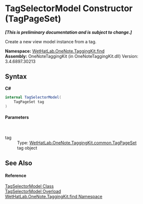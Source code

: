 # TagSelectorModel Constructor (TagPageSet)
 _**\[This is preliminary documentation and is subject to change.\]**_

Create a new view model instance from a tag.

**Namespace:**&nbsp;<a href="0e3a8efd-07d2-1709-b1cd-709153222081">WetHatLab.OneNote.TaggingKit.find</a><br />**Assembly:**&nbsp;OneNoteTaggingKit (in OneNoteTaggingKit.dll) Version: 3.4.6897.30213

## Syntax

**C#**<br />
``` C#
internal TagSelectorModel(
	TagPageSet tag
)
```


#### Parameters
&nbsp;<dl><dt>tag</dt><dd>Type: <a href="8abe04f4-0682-74c0-5557-fa48d6eff35f">WetHatLab.OneNote.TaggingKit.common.TagPageSet</a><br />tag object</dd></dl>

## See Also


#### Reference
<a href="093ecf68-9afb-f529-98a7-c27089162014">TagSelectorModel Class</a><br /><a href="661da7c2-a79d-008c-ebca-957db794ceb9">TagSelectorModel Overload</a><br /><a href="0e3a8efd-07d2-1709-b1cd-709153222081">WetHatLab.OneNote.TaggingKit.find Namespace</a><br />